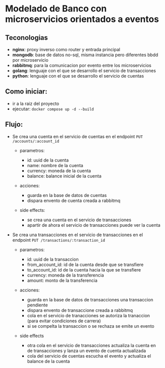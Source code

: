 # Modelado de Banco con microservicios orientados a eventos

## Teconologias
- **nginx**: proxy inverso como router y entrada principal
- **mongodb**: base de datos no-sql, misma instancia pero diferentes bbdd por microservicio
- **rabbitmq**: para la comunicacion por evento entre los microservicios
- **golang**: lenguaje con el que se desarrollo el servicio de transacciones
- **python**: lenguaje con el que se desarrollo el servicio de cuentas

## Como iniciar:
-   ir a la raiz del proyecto
-   ejecutar: `docker compose up -d --build`

## Flujo:
- Se crea una cuenta en el servicio de cuentas en el endpoint `PUT /accounts/:account_id`
    -   parametros:
        -   id: uuid de la cuenta
        -   name: nombre de la cuenta
        -   currency: moneda de la cuenta
        -   balance: balance inicial de la cuenta

    -   acciones:
        -   guarda en la base de datos de cuentas
        -   dispara envento de cuenta creada a rabbitmq

    -   side effects:
        -   se crea una cuenta en el servicio de transacciones
        -   apartir de ahora el servicio de transacciones puede ver la cuenta

- Se crea una transacciones en el servicio de transacciones en el endpoint `PUT /transactions/:transaction_id`
    -   parametros:
        -   id: uuid de la transaccion
        -   from_account_id: id de la cuenta desde que se transfiere
        -   to_account_id: id de la cuenta hacia la que se transfiere
        -   currency: moneda de la transferencia
        -   amount: monto de la transferencia

    -   acciones:
        -   guarda en la base de datos de transacciones una transaccion pendiente
        -   dispara envento de transaccione creada a rabbitmq
        -   cola en el servicio de tranacciones se autoriza la tranaccion (para evitar condiciones de carrera)
        -   si se compelta la transaccion o se rechaza se emite un evento
    
    -   side effects
        -   otra cola en el servicio de transacciones actualiza la cuenta en de transacciones y lanza un evento de cuenta actualizada
        -   cola del servicio de cuentas escucha el evento y actualiza el balance de la cuenta
